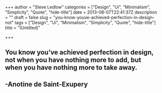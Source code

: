 +++
author = "Steve Ledlow"
categories = ["Design", "Ui", "Minimalism", "Simplicity", "Quote", "hide-title"]
date = 2013-08-07T22:41:37Z
description = ""
draft = false
slug = "you-know-youve-achieved-perfection-in-design-not"
tags = ["Design", "Ui", "Minimalism", "Simplicity", "Quote", "hide-title"]
title = "(Untitled)"

+++


## You know you&rsquo;ve achieved perfection in design, not when you have nothing more to add, but when you have nothing more to take away.
## -Anotine de Saint-Exupery

